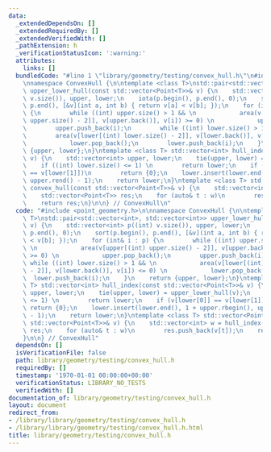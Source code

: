 ```yaml
---
data:
  _extendedDependsOn: []
  _extendedRequiredBy: []
  _extendedVerifiedWith: []
  _pathExtension: h
  _verificationStatusIcon: ':warning:'
  attributes:
    links: []
  bundledCode: "#line 1 \"library/geometry/testing/convex_hull.h\"\n#include <point_geometry.h>\n\
    \nnamespace ConvexHull {\n\ntemplate <class T>\nstd::pair<std::vector<int>, std::vector<int>>\
    \ upper_lower_hull(const std::vector<Point<T>>& v) {\n    std::vector<int> p((int)\
    \ v.size()), upper, lower;\n    iota(p.begin(), p.end(), 0);\n    sort(p.begin(),\
    \ p.end(), [&v](int a, int b) { return v[a] < v[b]; });\n    for (int& i : p)\
    \ {\n        while ((int) upper.size() > 1 && \n            area(v[upper[(int)\
    \ upper.size() - 2]], v[upper.back()], v[i]) >= 0) \n            upper.pop_back();\n\
    \        upper.push_back(i);\n        while ((int) lower.size() > 1 && \n    \
    \        area(v[lower[(int) lower.size() - 2]], v[lower.back()], v[i]) <= 0) \n\
    \            lower.pop_back();\n        lower.push_back(i);\n    }\n    return\
    \ {upper, lower};\n}\ntemplate <class T> std::vector<int> hull_index(const std::vector<Point<T>>&\
    \ v) {\n    std::vector<int> upper, lower;\n    tie(upper, lower) = upper_lower_hull(v);\n\
    \    if ((int) lower.size() <= 1) \n        return lower;\n    if (v[lower[0]]\
    \ == v[lower[1]])\n        return {0};\n    lower.insert(lower.end(), 1 + upper.rbegin(),\
    \ upper.rend() - 1);\n    return lower;\n}\ntemplate <class T> std::vector<Point<T>>\
    \ convex_hull(const std::vector<Point<T>>& v) {\n    std::vector<int> w = hull_index(v);\n\
    \    std::vector<Point<T>> res;\n    for (auto& t : w)\n        res.push_back(v[t]);\n\
    \    return res;\n}\n\n} // ConvexHull\n"
  code: "#include <point_geometry.h>\n\nnamespace ConvexHull {\n\ntemplate <class\
    \ T>\nstd::pair<std::vector<int>, std::vector<int>> upper_lower_hull(const std::vector<Point<T>>&\
    \ v) {\n    std::vector<int> p((int) v.size()), upper, lower;\n    iota(p.begin(),\
    \ p.end(), 0);\n    sort(p.begin(), p.end(), [&v](int a, int b) { return v[a]\
    \ < v[b]; });\n    for (int& i : p) {\n        while ((int) upper.size() > 1 &&\
    \ \n            area(v[upper[(int) upper.size() - 2]], v[upper.back()], v[i])\
    \ >= 0) \n            upper.pop_back();\n        upper.push_back(i);\n       \
    \ while ((int) lower.size() > 1 && \n            area(v[lower[(int) lower.size()\
    \ - 2]], v[lower.back()], v[i]) <= 0) \n            lower.pop_back();\n      \
    \  lower.push_back(i);\n    }\n    return {upper, lower};\n}\ntemplate <class\
    \ T> std::vector<int> hull_index(const std::vector<Point<T>>& v) {\n    std::vector<int>\
    \ upper, lower;\n    tie(upper, lower) = upper_lower_hull(v);\n    if ((int) lower.size()\
    \ <= 1) \n        return lower;\n    if (v[lower[0]] == v[lower[1]])\n       \
    \ return {0};\n    lower.insert(lower.end(), 1 + upper.rbegin(), upper.rend()\
    \ - 1);\n    return lower;\n}\ntemplate <class T> std::vector<Point<T>> convex_hull(const\
    \ std::vector<Point<T>>& v) {\n    std::vector<int> w = hull_index(v);\n    std::vector<Point<T>>\
    \ res;\n    for (auto& t : w)\n        res.push_back(v[t]);\n    return res;\n\
    }\n\n} // ConvexHull"
  dependsOn: []
  isVerificationFile: false
  path: library/geometry/testing/convex_hull.h
  requiredBy: []
  timestamp: '1970-01-01 00:00:00+00:00'
  verificationStatus: LIBRARY_NO_TESTS
  verifiedWith: []
documentation_of: library/geometry/testing/convex_hull.h
layout: document
redirect_from:
- /library/library/geometry/testing/convex_hull.h
- /library/library/geometry/testing/convex_hull.h.html
title: library/geometry/testing/convex_hull.h
---
```

